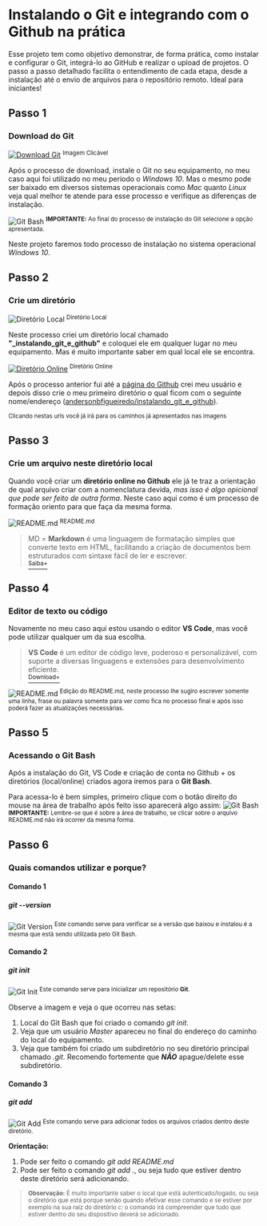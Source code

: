 # Instalando o Git e integrando com o Github na prática

Esse projeto tem como objetivo demonstrar, de forma prática, como instalar e configurar o Git, integrá-lo ao GitHub e realizar o upload de projetos. O passo a passo detalhado facilita o entendimento de cada etapa, desde a instalação até o envio de arquivos para o repositório remoto. Ideal para iniciantes!

## Passo 1
### Download do Git

[![Download Git](./imagens/7.PNG)](https://git-scm.com/)
<sup>Imagem Clicável</sup>

Após o processo de download, instale o Git no seu equipamento, no meu caso aqui foi utilizado no meu período o *Windows 10*. Mas o mesmo pode ser baixado em diversos sistemas operacionais como *Mac* quanto *Linux* veja qual melhor te atende para esse processo e verifique as diferenças de instalação.

![Git Bash](./imagens/12.PNG)
<sup>**IMPORTANTE:** Ao final do processo de instalação do Git selecione a opção apresentada.</sup>

Neste projeto faremos todo processo de instalação no sistema operacional *Windows 10*.

## Passo 2
### Crie um diretório

![Diretório Local](./imagens/8.PNG)
<sup>Diretório Local</sup>

Neste processo criei um diretório local chamado **"_instalando_git_e_github"** e coloquei ele em qualquer lugar no meu equipamento. Mas é muito importante saber em qual local ele se encontra.

[![Diretório Online](./imagens/4.PNG)](https://github.com/andersonbfigueiredo/instalando_git_e_github.git)
<sup>Diretório Online</sup>

Após o processo anterior fui até a [página do Github](https://github.com) crei meu usuário e depois disso crie o meu primeiro diretório o qual ficom com o seguinte nome/endereço ([andersonbfigueiredo/instalando_git_e_github](https://github.com/andersonbfigueiredo/instalando_git_e_github.git)).

<sup>Clicando nestas urls você já irá para os caminhos já apresentados nas imagens</sup>

## Passo 3
### Crie um arquivo neste diretório local

Quando você criar um **diretório online no Github** ele já te traz a orientação de qual arquivo criar com a nomenclatura devida, *mas isso é algo opicional que pode ser feito de outra forma*. Neste caso aqui como é um processo de formação oriento para que faça da mesma forma.

![README.md](./imagens/9.PNG)
<sup>README.md</sup>

> MD = **Markdown** é uma linguagem de formatação simples que converte texto em HTML, facilitando a criação de documentos bem estruturados com sintaxe fácil de ler e escrever.  
> [<sup>Saiba+</sup>](https://pt.wikipedia.org/wiki/Markdown)

## Passo 4
### Editor de texto ou código

Novamente no meu caso aqui estou usando o editor **VS Code**, mas você pode utilizar qualquer um da sua escolha.

> **VS Code** é um editor de código leve, poderoso e personalizável, com suporte a diversas linguagens e extensões para desenvolvimento eficiente.  
> [<sup>Download+</sup>](https://code.visualstudio.com/download)

![README.md](./imagens/10.PNG)
<sup>Edição do README.md, neste processo lhe sugiro escrever somente uma linha, frase ou palavra somente para ver como fica no processo final e após isso poderá fazer as atualizações necessárias.</sup>

## Passo 5
### Acessando o Git Bash

Após a instalação do Git, VS Code e criação de conta no Github + os diretórios (local/online) criados agora iremos para o **Git Bash**.

Para acessa-lo é bem simples, primeiro clique com o botão direito do mouse na área de trabalho após feito isso aparecerá algo assim:
![Git Bash](./imagens/11.PNG)
<sup>**IMPORTANTE:** Lembre-se que é sobre a área de trabalho, se clicar sobre o arquivo README.md não irá ocorrer da mesma forma.</sup>

## Passo 6
### Quais comandos utilizar e porque?

#### Comando 1

##### git --version

![Git Version](./imagens/13.PNG)
<sup>Este comando serve para verificar se a versão que baixou e instalou é a mesma que está sendo utilizada pelo Git Bash.</sup>

#### Comando 2

##### git init

![Git Init](./imagens/14.PNG)
<sup>Este comando serve para inicializar um repositório **Git**.</sup>

Observe a imagem e veja o que ocorreu nas setas:
1. Local do Git Bash que foi criado o comando *git init*.
2. Veja que um usuário *Master* apareceu no final do endereço do caminho do local do equipamento.
3. Veja que também foi criado um subdiretório no seu diretório principal chamado *.git*. Recomendo fortemente que ***NÃO*** apague/delete esse subdiretório.

#### Comando 3

##### git add

![Git Add](./imagens/15.PNG)
<sup>Este comando serve para adicionar todos os arquivos criados dentro deste diretório.</sup>

**Orientação:**
1. Pode ser feito o comando *git add README.md*
2. Pode ser feito o comando *git add .*, ou seja tudo que estiver dentro deste diretório será adicionando.

> <sup>**Observação:** É muito importante saber o local que está autenticado/logado, ou seja o diretório que está porque senão quando efetivar esse comando e se estiver por exemplo na sua raíz do diretório *c:* o comando irá compreender que tudo que estiver dentro do seu dispositivo deverá se adicionado.</sup>

